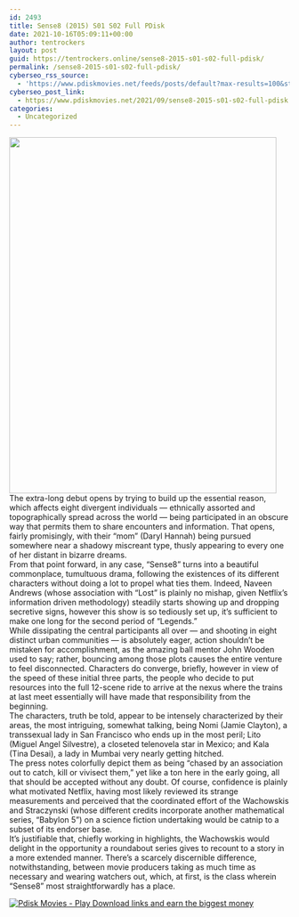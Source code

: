 ```yaml
---
id: 2493
title: Sense8 (2015) S01 S02 Full PDisk
date: 2021-10-16T05:09:11+00:00
author: tentrockers
layout: post
guid: https://tentrockers.online/sense8-2015-s01-s02-full-pdisk/
permalink: /sense8-2015-s01-s02-full-pdisk/
cyberseo_rss_source:
  - 'https://www.pdiskmovies.net/feeds/posts/default?max-results=100&start-index=301'
cyberseo_post_link:
  - https://www.pdiskmovies.net/2021/09/sense8-2015-s01-s02-full-pdisk.html
categories:
  - Uncategorized
---
```

<div class="separator">
  <a href="https://1.bp.blogspot.com/-ashBT7qeYJ4/YUv9juXZMLI/AAAAAAAAbTI/n_lFQUIirJkvgapJUOgHIIlFMpEcbM2-ACLcBGAsYHQ/s2048/Sense8%2B%25282015%2529%2Bpdisk.jpg"><img loading="lazy" border="0" data-original-height="2048" data-original-width="1536" height="640" src="https://1.bp.blogspot.com/-ashBT7qeYJ4/YUv9juXZMLI/AAAAAAAAbTI/n_lFQUIirJkvgapJUOgHIIlFMpEcbM2-ACLcBGAsYHQ/w480-h640/Sense8%2B%25282015%2529%2Bpdisk.jpg" width="480" /></a>
</div>



<div>
  <div>
    <span>The extra-long debut opens by trying to build up the essential reason, which affects eight divergent individuals — ethnically assorted and topographically spread across the world — being participated in an obscure way that permits them to share encounters and information. That opens, fairly promisingly, with their &#8220;mom&#8221; (Daryl Hannah) being pursued somewhere near a shadowy miscreant type, thusly appearing to every one of her distant in bizarre dreams.&nbsp;</span>
  </div>
  
  <div>
    <span>From that point forward, in any case, &#8220;Sense8&#8221; turns into a beautiful commonplace, tumultuous drama, following the existences of its different characters without doing a lot to propel what ties them. Indeed, Naveen Andrews (whose association with &#8220;Lost&#8221; is plainly no mishap, given Netflix&#8217;s information driven methodology) steadily starts showing up and dropping secretive signs, however this show is so tediously set up, it&#8217;s sufficient to make one long for the second period of &#8220;Legends.&#8221;&nbsp;</span>
  </div>
  
  <div>
    <span>While dissipating the central participants all over — and shooting in eight distinct urban communities — is absolutely eager, action shouldn&#8217;t be mistaken for accomplishment, as the amazing ball mentor John Wooden used to say; rather, bouncing among those plots causes the entire venture to feel disconnected. Characters do converge, briefly, however in view of the speed of these initial three parts, the people who decide to put resources into the full 12-scene ride to arrive at the nexus where the trains at last meet essentially will have made that responsibility from the beginning.&nbsp;</span>
  </div>
  
  <div>
    <span>The characters, truth be told, appear to be intensely characterized by their areas, the most intriguing, somewhat talking, being Nomi (Jamie Clayton), a transsexual lady in San Francisco who ends up in the most peril; Lito (Miguel Angel Silvestre), a closeted telenovela star in Mexico; and Kala (Tina Desai), a lady in Mumbai very nearly getting hitched.&nbsp;</span>
  </div>
  
  <div>
    <span>The press notes colorfully depict them as being &#8220;chased by an association out to catch, kill or vivisect them,&#8221; yet like a ton here in the early going, all that should be accepted without any doubt. Of course, confidence is plainly what motivated Netflix, having most likely reviewed its strange measurements and perceived that the coordinated effort of the Wachowskis and Straczynski (whose different credits incorporate another mathematical series, &#8220;Babylon 5&#8221;) on a science fiction undertaking would be catnip to a subset of its endorser base.&nbsp;</span>
  </div>
  
  <div>
    <span>It&#8217;s justifiable that, chiefly working in highlights, the Wachowskis would delight in the opportunity a roundabout series gives to recount to a story in a more extended manner. There&#8217;s a scarcely discernible difference, notwithstanding, between movie producers taking as much time as necessary and wearing watchers out, which, at first, is the class wherein &#8220;Sense8&#8221; most straightforwardly has a place.</span>
  </div>
</div>

[![](https://1.bp.blogspot.com/-a93bp85aB6g/YUXjACCiX3I/AAAAAAAAbQE/GHmPI7h0af0tqn6tYzd0cdrDv9Hu9LUSACLcBGAsYHQ/s16000/Play_it_New-removebg-preview.png "Pdisk Movies - Play Download links and earn the biggest money")](https://www.pdiskmovies.net/p/sense8-2015-s01-s02-pdisk.html)